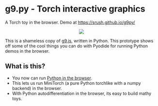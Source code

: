 # g9.py - Torch interactive graphics

A Torch toy in the browser. Demo at https://srush.github.io/g9py/

<p align="center">
<a href="https://srush.github.io/g9py/"><img src="https://user-images.githubusercontent.com/35882/150828237-b565f6a3-e8fe-415e-87e1-a5871276d093.gif"/> </a>
</p>

This is a shameless copy of [g9.js](https://github.com/bijection/g9), written in Python. This prototype shows off some of the cool things you can do with Pyodide for running Python demos in the browser.

## What is this? 

* You now can run [Python in the browser](https://pyodide.org/en/stable/index.html).
* This lets us run MiniTorch (a pure Python torchlike with a numpy backend) in the browser. 
* With Python autodifferentiation in the browser, its easy to build mathy toys.


